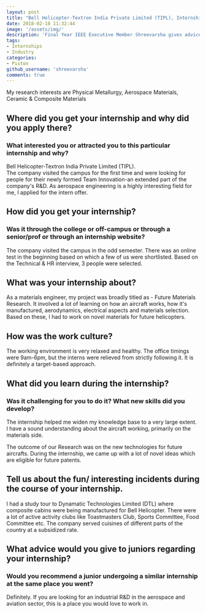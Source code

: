 ```yaml
---
layout: post
title: "Bell Helicopter-Textron India Private Limited (TIPL), Internship Experience - Shreevarsha"
date: 2018-02-18 11:32:44
image: '/assets/img/'
description: 'Final Year IEEE Executive Member Shreevarsha gives advice on how to apply for internships in core branches.'
tags:
- Internships
- Industry
categories:
- Piston
github_username: 'shreevarsha'
comments: true
---
```


My research interests are Physical Metallurgy, Aerospace Materials, Ceramic & Composite Materials

## Where did you get your internship and why did you apply there? 
### What interested you or attracted you to this particular internship and why?

Bell Helicopter-Textron India Private Limited (TIPL). <br>
The company visited the campus for the first time and were looking for people for their newly formed Team Innovation-an extended part of the company's R&D. As aerospace engineering is a highly interesting field for me, I applied for the intern offer.

## How did you get your internship? 
### Was it through the college or off-campus or through a senior/prof or through an internship website?

The company visited the campus in the odd semester. There was an online test in the beginning based on which a few of us were shortlisted. Based on the Technical & HR interview, 3 people were selected.

## What was your internship about?

As a materials engineer, my project was broadly titled as - Future Materials Research. It involved a lot of learning on how an aircraft works, how it's manufactured, aerodynamics, electrical aspects and materials selection. Based on these, I had to work on novel materials for future helicopters.

## How was the work culture?

The working environment is very relaxed and healthy. The office timings were 9am-6pm, but the interns were relieved from strictly following it. It is definitely a target-based approach.

## What did you learn during the internship? 
### Was it challenging for you to do it? What new skills did you develop?

The internship helped me widen my knowledge base to a very large extent. I have a sound understanding about the aircraft working, primarily on the materials side.

The outcome of our Research was on the new technologies for future aircrafts. During the internship, we came up with a lot of novel ideas which are eligible for future patents.

## Tell us about the fun/ interesting incidents during the course of your internship.

I had a study tour to Dynamatic Technologies Limited (DTL) where composite cabins were being manufactured for Bell Helicopter. There were a lot of active activity clubs like Toastmasters Club, Sports Committee, Food Committee etc. The company served cuisines of different parts of the country at a subsidized rate.

## What advice would you give to juniors regarding your internship?
### Would you recommend a junior undergoing a similar internship at the same place you went?

Definitely. If you are looking for an industrial R&D in the aerospace and aviation sector, this is a place you would love to work in.